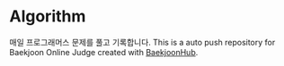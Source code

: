 # Algorithm
매일 프로그래머스 문제를 풀고 기록합니다.
This is a auto push repository for Baekjoon Online Judge created with [BaekjoonHub](https://github.com/BaekjoonHub/BaekjoonHub).
